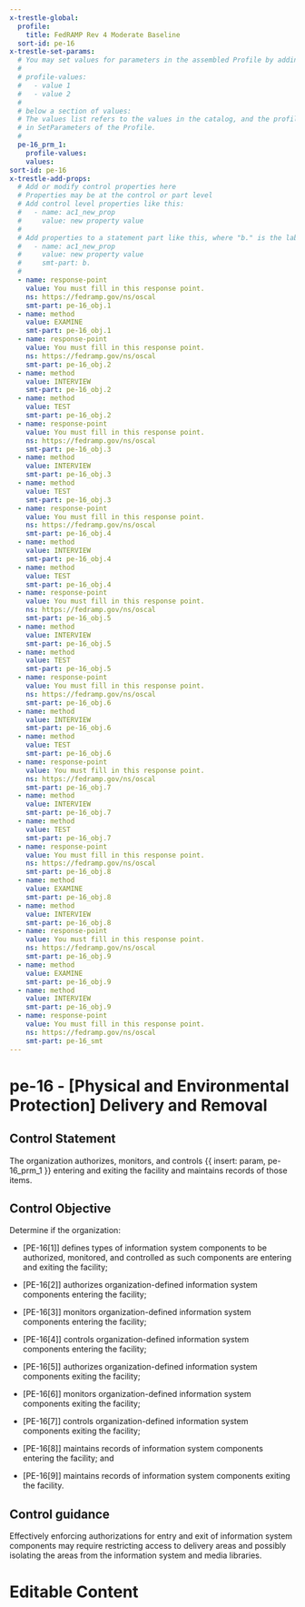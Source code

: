 ```yaml
---
x-trestle-global:
  profile:
    title: FedRAMP Rev 4 Moderate Baseline
  sort-id: pe-16
x-trestle-set-params:
  # You may set values for parameters in the assembled Profile by adding
  #
  # profile-values:
  #   - value 1
  #   - value 2
  #
  # below a section of values:
  # The values list refers to the values in the catalog, and the profile-values represent values
  # in SetParameters of the Profile.
  #
  pe-16_prm_1:
    profile-values:
    values:
sort-id: pe-16
x-trestle-add-props:
  # Add or modify control properties here
  # Properties may be at the control or part level
  # Add control level properties like this:
  #   - name: ac1_new_prop
  #     value: new property value
  #
  # Add properties to a statement part like this, where "b." is the label of the target statement part
  #   - name: ac1_new_prop
  #     value: new property value
  #     smt-part: b.
  #
  - name: response-point
    value: You must fill in this response point.
    ns: https://fedramp.gov/ns/oscal
    smt-part: pe-16_obj.1
  - name: method
    value: EXAMINE
    smt-part: pe-16_obj.1
  - name: response-point
    value: You must fill in this response point.
    ns: https://fedramp.gov/ns/oscal
    smt-part: pe-16_obj.2
  - name: method
    value: INTERVIEW
    smt-part: pe-16_obj.2
  - name: method
    value: TEST
    smt-part: pe-16_obj.2
  - name: response-point
    value: You must fill in this response point.
    ns: https://fedramp.gov/ns/oscal
    smt-part: pe-16_obj.3
  - name: method
    value: INTERVIEW
    smt-part: pe-16_obj.3
  - name: method
    value: TEST
    smt-part: pe-16_obj.3
  - name: response-point
    value: You must fill in this response point.
    ns: https://fedramp.gov/ns/oscal
    smt-part: pe-16_obj.4
  - name: method
    value: INTERVIEW
    smt-part: pe-16_obj.4
  - name: method
    value: TEST
    smt-part: pe-16_obj.4
  - name: response-point
    value: You must fill in this response point.
    ns: https://fedramp.gov/ns/oscal
    smt-part: pe-16_obj.5
  - name: method
    value: INTERVIEW
    smt-part: pe-16_obj.5
  - name: method
    value: TEST
    smt-part: pe-16_obj.5
  - name: response-point
    value: You must fill in this response point.
    ns: https://fedramp.gov/ns/oscal
    smt-part: pe-16_obj.6
  - name: method
    value: INTERVIEW
    smt-part: pe-16_obj.6
  - name: method
    value: TEST
    smt-part: pe-16_obj.6
  - name: response-point
    value: You must fill in this response point.
    ns: https://fedramp.gov/ns/oscal
    smt-part: pe-16_obj.7
  - name: method
    value: INTERVIEW
    smt-part: pe-16_obj.7
  - name: method
    value: TEST
    smt-part: pe-16_obj.7
  - name: response-point
    value: You must fill in this response point.
    ns: https://fedramp.gov/ns/oscal
    smt-part: pe-16_obj.8
  - name: method
    value: EXAMINE
    smt-part: pe-16_obj.8
  - name: method
    value: INTERVIEW
    smt-part: pe-16_obj.8
  - name: response-point
    value: You must fill in this response point.
    ns: https://fedramp.gov/ns/oscal
    smt-part: pe-16_obj.9
  - name: method
    value: EXAMINE
    smt-part: pe-16_obj.9
  - name: method
    value: INTERVIEW
    smt-part: pe-16_obj.9
  - name: response-point
    value: You must fill in this response point.
    ns: https://fedramp.gov/ns/oscal
    smt-part: pe-16_smt
---
```


# pe-16 - \[Physical and Environmental Protection\] Delivery and Removal

## Control Statement

The organization authorizes, monitors, and controls {{ insert: param, pe-16_prm_1 }} entering and exiting the facility and maintains records of those items.

## Control Objective

Determine if the organization:

- \[PE-16[1]\] defines types of information system components to be authorized, monitored, and controlled as such components are entering and exiting the facility;

- \[PE-16[2]\] authorizes organization-defined information system components entering the facility;

- \[PE-16[3]\] monitors organization-defined information system components entering the facility;

- \[PE-16[4]\] controls organization-defined information system components entering the facility;

- \[PE-16[5]\] authorizes organization-defined information system components exiting the facility;

- \[PE-16[6]\] monitors organization-defined information system components exiting the facility;

- \[PE-16[7]\] controls organization-defined information system components exiting the facility;

- \[PE-16[8]\] maintains records of information system components entering the facility; and

- \[PE-16[9]\] maintains records of information system components exiting the facility.

## Control guidance

Effectively enforcing authorizations for entry and exit of information system components may require restricting access to delivery areas and possibly isolating the areas from the information system and media libraries.

# Editable Content

<!-- Make additions and edits below -->
<!-- The above represents the contents of the control as received by the profile, prior to additions. -->
<!-- If the profile makes additions to the control, they will appear below. -->
<!-- The above markdown may not be edited but you may edit the content below, and/or introduce new additions to be made by the profile. -->
<!-- If there is a yaml header at the top, parameter values may be edited. Use --set-parameters to incorporate the changes during assembly. -->
<!-- The content here will then replace what is in the profile for this control, after running profile-assemble. -->
<!-- The added parts in the profile for this control are below.  You may edit them and/or add new ones. -->
<!-- Each addition must have a heading either of the form ## Control my_addition_name -->
<!-- or ## Part a. (where the a. refers to one of the control statement labels.) -->
<!-- "## Control" parts are new parts added after the statement part. -->
<!-- "## Part" parts are new parts added into the top-level statement part with that label. -->
<!-- Subparts may be added with nested hash levels of the form ### My Subpart Name -->
<!-- underneath the parent ## Control or ## Part being added -->
<!-- See https://ibm.github.io/compliance-trestle/tutorials/ssp_profile_catalog_authoring/ssp_profile_catalog_authoring for guidance. -->

